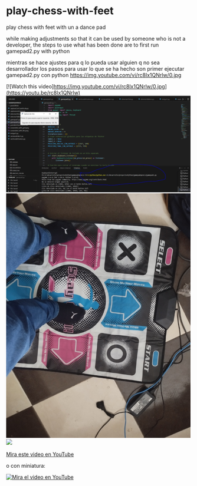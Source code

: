 # play-chess-with-feet
play chess with feet with un a dance pad


while making adjustments so that it can be used by someone who is not a developer, the steps to use what has been done are to first run gamepad2.py with python


mientras se hace ajustes para q lo pueda usar alguien q no sea desarrollador los pasos para usar lo que se ha hecho son primer ejecutar gamepad2.py con python
https://img.youtube.com/vi/rc8lx1QNrlw/0.jpg

[![Watch this video]https://img.youtube.com/vi/rc8lx1QNrlw/0.jpg](https://youtu.be/rc8lx1QNrlw)
<img src="trabajoGrafico/tutorial_step1.PNG" width="500"/>
<img src="trabajoGrafico/1726683128125.jpg" width="500"/>
<img src="trabajoGrafico/1726799079547.jpg" width="500"/>

[Mira este video en YouTube](https://www.youtube.com/watch?v=dQw4w9WgXcQ)

o con miniatura:

[![Mira el video en YouTube](https://img.youtube.com/vi/dQw4w9WgXcQ/0.jpg)](https://www.youtube.com/watch?v=dQw4w9WgXcQ)

